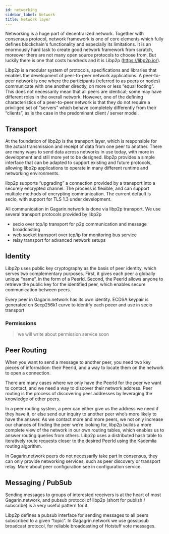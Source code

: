 ```yaml
---
id: networking
sidebar_label: Network
title: Network layer
---
```


Networking is a huge part of decentralized network. Together with consensus protocol, network framework is one of core elements which fully defines blockchain's functionality and especially its limitations.
It is an enormously hard task to create good network framework from scratch, moreover there are not many open source protocols to choose from. But luckily there is one that costs hundreds and it is Libp2p (https://libp2p.io/).

Libp2p is a modular system of protocols, specifications and libraries that enables the development of peer-to-peer network applications.
A peer-to-peer network is one where the participants (referred to as peers or nodes) communicate with one another directly, on more or less “equal footing”. This does not necessarily mean that all peers are identical; some may have different roles in the overall network. However, one of the defining characteristics of a peer-to-peer network is that they do not require a priviliged set of “servers” which behave completely differently from their “clients”, as is the case in the predominant client / server model.


## Transport
At the foundation of libp2p is the transport layer, which is responsible for the actual transmission and receipt of data from one peer to another. There are many ways to send data across networks in use today, with more in development and still more yet to be designed. 
libp2p provides a simple interface that can be adapted to support existing and future protocols, allowing libp2p applications to operate in many different runtime and networking environments.

libp2p supports “upgrading” a connection provided by a transport into a securely encrypted channel. The process is flexible, and can support multiple methods of encrypting communication. The current default is secio, with support for TLS 1.3 under development.

All communication in Gagarin.network is done via libp2p transport. We use several transport protocols provided by libp2p
 - secio over tcp/ip transport for p2p communication and message broadcasting
 - web socket transport over tcp/ip for monitoring bus service
 - relay transport for advanced network setups 

## Identity
Libp2p uses public key cryptography as the basis of peer identity, which serves two complementary purposes. First, it gives each peer a globally unique “name”, in the form of a PeerId. Second, the PeerId allows anyone to retrieve the public key for the identified peer, which enables secure communication between peers.

Every peer in Gagarin.network has its own identity. ECDSA keypair is generated on Secp256k1 curve to identify each peeer and use in secio transport 

### Permissions
>we will write about permission service soon

## Peer Routing
When you want to send a message to another peer, you need two key pieces of information: their PeerId, and a way to locate them on the network to open a connection.

There are many cases where we only have the PeerId for the peer we want to contact, and we need a way to discover their network address. Peer routing is the process of discovering peer addresses by leveraging the knowledge of other peers.

In a peer routing system, a peer can either give us the address we need if they have it, or else send our inquiry to another peer who’s more likely to have the answer. As we contact more and more peers, we not only increase our chances of finding the peer we’re looking for, libp2p builds a more complete view of the network in our own routing tables, which enables us to answer routing queries from others.
Libp2p uses a distributed hash table to iteratively route requests closer to the desired PeerId using the Kademlia routing algorithm.

In Gagarin.network peers do not necessarily take part in consensus, they can only provide networking services, such as peer discovery or transport relay. More about peer configuration see in configuration service.

## Messaging / PubSub
Sending messages to groups of interested receivers is at the heart of most Gagarin.network, and pubsub protocol of libp2p (short for publish / subscribe) is a very useful pattern for it.

Libp2p defines a pubsub interface for sending messages to all peers subscribed to a given “topic”. In Gagagrin.network we use gossipsub broadcast protocol, for reliable broadcasting of Hotstuff vote messages.
